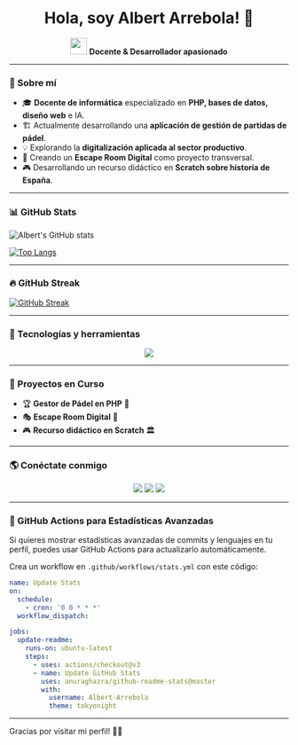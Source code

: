 <h1 align="center">Hola, soy Albert Arrebola! 👋</h1>

<p align="center">
  <img src="https://media.giphy.com/media/hvRJCLFzcasrR4ia7z/giphy.gif" width="30px"/>
  <strong>Docente & Desarrollador apasionado</strong>
</p>

---

### 🚀 Sobre mí
- 🎓 **Docente de informática** especializado en **PHP, bases de datos, diseño web** e IA.
- 🏗️ Actualmente desarrollando una **aplicación de gestión de partidas de pádel**.
- 💡 Explorando la **digitalización aplicada al sector productivo**.
- 🔭 Creando un **Escape Room Digital** como proyecto transversal.
- 🎮 Desarrollando un recurso didáctico en **Scratch sobre historia de España**.

---

### 📊 GitHub Stats

![Albert's GitHub stats](https://github-readme-stats.vercel.app/api?username=Albert-Arrebola&show_icons=true&theme=tokyonight)

[![Top Langs](https://github-readme-stats.vercel.app/api/top-langs/?username=Albert-Arrebola&layout=compact&theme=tokyonight)](https://github.com/Albert-Arrebola)

---

### 🔥 GitHub Streak
[![GitHub Streak](https://streak-stats.demolab.com/?user=Albert-Arrebola&theme=tokyonight)](https://git.io/streak-stats)

---

### 📌 Tecnologías y herramientas
<p align="center">
  <img src="https://skillicons.dev/icons?i=html,css,js,php,mysql,git,github,vscode,linux"/>
</p>

---

### 🚀 Proyectos en Curso
- 🏆 **Gestor de Pádel en PHP** 🏓
- 🎭 **Escape Room Digital** 🔐
- 🎮 **Recurso didáctico en Scratch** 🏛️

---

### 🌎 Conéctate conmigo
<p align="center">
  <a href="https://linkedin.com/in/albertarrebola"><img src="https://img.shields.io/badge/-LinkedIn-blue?style=flat-square&logo=linkedin"></a>
  <a href="mailto:tuemail@gmail.com"><img src="https://img.shields.io/badge/-Email-red?style=flat-square&logo=gmail"></a>
  <a href="https://github.com/Albert-Arrebola"><img src="https://img.shields.io/github/followers/Albert-Arrebola?label=Follow&style=social"></a>
</p>

---

### 🚀 GitHub Actions para Estadísticas Avanzadas
Si quieres mostrar estadísticas avanzadas de commits y lenguajes en tu perfil, puedes usar GitHub Actions para actualizarlo automáticamente. 

Crea un workflow en `.github/workflows/stats.yml` con este código:

```yml
name: Update Stats
on:
  schedule:
    - cron: '0 0 * * *'
  workflow_dispatch:

jobs:
  update-readme:
    runs-on: ubuntu-latest
    steps:
      - uses: actions/checkout@v3
      - name: Update GitHub Stats
        uses: anuraghazra/github-readme-stats@master
        with:
          username: Albert-Arrebola
          theme: tokyonight
```
---

Gracias por visitar mi perfil! 🚀✨
